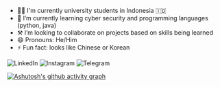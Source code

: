 <!--
### Hi there 

**realalf1/realalf1** is a ✨ _special_ ✨ repository because its `README.md` (this file) appears on your GitHub profile.

Hi Here are some ideas to get you started:
-->

<!-- 🔭 I’m currently working on ...-->
- 🧑‍🎓 I'm currently university students in Indonesia 🇮🇩
- 🌱 I’m currently learning cyber security and programming languages (python, java)
- ⚒️ I’m looking to collaborate on projects based on skills being learned <!-- 📫 How to reach me: -->
- 😄 Pronouns: He/Him
- ⚡ Fun fact: looks like Chinese or Korean

![LinkedIn](https://img.shields.io/badge/linkedin-%230077B5.svg?style=for-the-badge&logo=linkedin&logoColor=white) ![Instagram](https://img.shields.io/badge/Instagram-E4405F?style=for-the-badge&logo=instagram&logoColor=white) ![Telegram](https://img.shields.io/badge/Telegram-2CA5E0?style=for-the-badge&logo=telegram&logoColor=white)

[![Ashutosh's github activity graph](https://github-readme-activity-graph.vercel.app/graph?username=realalf1)](https://github.com/ashutosh00710/github-readme-activity-graph)
